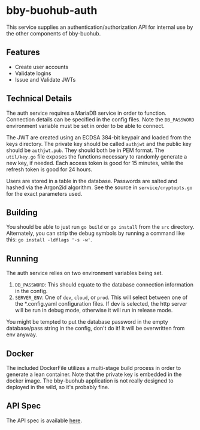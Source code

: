 # bby-buohub-auth

This service supplies an authentication/authorization API for internal use by the other components of bby-buohub.

## Features

- Create user accounts
- Validate logins
- Issue and Validate JWTs

## Technical Details

The auth service requires a MariaDB service in order to function. Connection details can be specified in the config files. Note the `DB_PASSWORD` environment variable must be set in order to be able to connect.

The JWT are created using an ECDSA 384-bit keypair and loaded from the keys directory. The private key should be called `authjwt` and the public key should be `authjwt.pub`. They should both be in PEM format. The `util/key.go` file exposes the functions necessary to randomly generate a new key, if needed. Each access token is good for 15 minutes, while the refresh token is good for 24 hours.

Users are stored in a table in the database. Passwords are salted and hashed via the Argon2id algorithm. See the source in `service/cryptopts.go` for the exact parameters used.

## Building

You should be able to just run `go build` or `go install` from the `src` directory. Alternately, you can strip the debug symbols by running a command like this: `go install -ldflags '-s -w'`.

## Running

The auth service relies on two environment variables being set.

1. `DB_PASSWORD`: This should equate to the database connection information in the config.
2. `SERVER_ENV`: One of `dev`, `cloud`, or `prod`. This will select between one of the *.config.yaml configuration files. If dev is selected, the http server will be run in debug mode, otherwise it will run in release mode.

You might be tempted to put the database password in the empty database/pass string in the config, don't do it! It will be overwritten from env anyway.

## Docker

The included DockerFile utilizes a multi-stage build process in order to generate a lean container. Note that the private key is embedded in the docker image. The bby-buohub application is not really designed to deployed in the wild, so it's probably fine.

## API Spec

The API spec is available [here](../shared/spec/authspec.yml).
